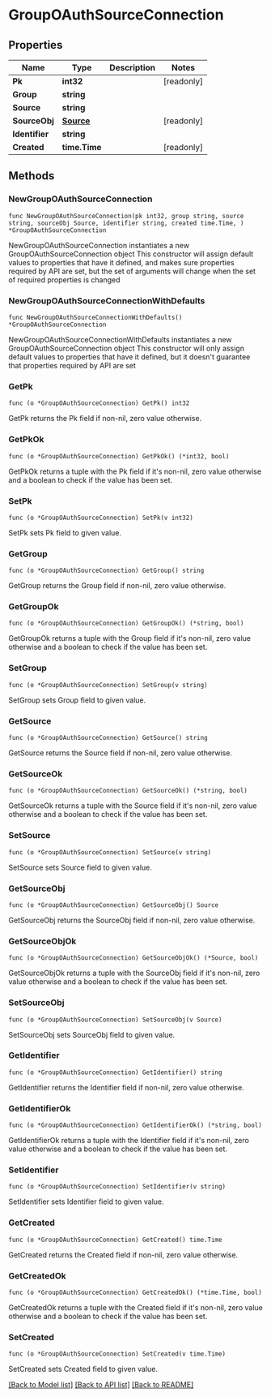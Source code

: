 # GroupOAuthSourceConnection

## Properties

Name | Type | Description | Notes
------------ | ------------- | ------------- | -------------
**Pk** | **int32** |  | [readonly] 
**Group** | **string** |  | 
**Source** | **string** |  | 
**SourceObj** | [**Source**](Source.md) |  | [readonly] 
**Identifier** | **string** |  | 
**Created** | **time.Time** |  | [readonly] 

## Methods

### NewGroupOAuthSourceConnection

`func NewGroupOAuthSourceConnection(pk int32, group string, source string, sourceObj Source, identifier string, created time.Time, ) *GroupOAuthSourceConnection`

NewGroupOAuthSourceConnection instantiates a new GroupOAuthSourceConnection object
This constructor will assign default values to properties that have it defined,
and makes sure properties required by API are set, but the set of arguments
will change when the set of required properties is changed

### NewGroupOAuthSourceConnectionWithDefaults

`func NewGroupOAuthSourceConnectionWithDefaults() *GroupOAuthSourceConnection`

NewGroupOAuthSourceConnectionWithDefaults instantiates a new GroupOAuthSourceConnection object
This constructor will only assign default values to properties that have it defined,
but it doesn't guarantee that properties required by API are set

### GetPk

`func (o *GroupOAuthSourceConnection) GetPk() int32`

GetPk returns the Pk field if non-nil, zero value otherwise.

### GetPkOk

`func (o *GroupOAuthSourceConnection) GetPkOk() (*int32, bool)`

GetPkOk returns a tuple with the Pk field if it's non-nil, zero value otherwise
and a boolean to check if the value has been set.

### SetPk

`func (o *GroupOAuthSourceConnection) SetPk(v int32)`

SetPk sets Pk field to given value.


### GetGroup

`func (o *GroupOAuthSourceConnection) GetGroup() string`

GetGroup returns the Group field if non-nil, zero value otherwise.

### GetGroupOk

`func (o *GroupOAuthSourceConnection) GetGroupOk() (*string, bool)`

GetGroupOk returns a tuple with the Group field if it's non-nil, zero value otherwise
and a boolean to check if the value has been set.

### SetGroup

`func (o *GroupOAuthSourceConnection) SetGroup(v string)`

SetGroup sets Group field to given value.


### GetSource

`func (o *GroupOAuthSourceConnection) GetSource() string`

GetSource returns the Source field if non-nil, zero value otherwise.

### GetSourceOk

`func (o *GroupOAuthSourceConnection) GetSourceOk() (*string, bool)`

GetSourceOk returns a tuple with the Source field if it's non-nil, zero value otherwise
and a boolean to check if the value has been set.

### SetSource

`func (o *GroupOAuthSourceConnection) SetSource(v string)`

SetSource sets Source field to given value.


### GetSourceObj

`func (o *GroupOAuthSourceConnection) GetSourceObj() Source`

GetSourceObj returns the SourceObj field if non-nil, zero value otherwise.

### GetSourceObjOk

`func (o *GroupOAuthSourceConnection) GetSourceObjOk() (*Source, bool)`

GetSourceObjOk returns a tuple with the SourceObj field if it's non-nil, zero value otherwise
and a boolean to check if the value has been set.

### SetSourceObj

`func (o *GroupOAuthSourceConnection) SetSourceObj(v Source)`

SetSourceObj sets SourceObj field to given value.


### GetIdentifier

`func (o *GroupOAuthSourceConnection) GetIdentifier() string`

GetIdentifier returns the Identifier field if non-nil, zero value otherwise.

### GetIdentifierOk

`func (o *GroupOAuthSourceConnection) GetIdentifierOk() (*string, bool)`

GetIdentifierOk returns a tuple with the Identifier field if it's non-nil, zero value otherwise
and a boolean to check if the value has been set.

### SetIdentifier

`func (o *GroupOAuthSourceConnection) SetIdentifier(v string)`

SetIdentifier sets Identifier field to given value.


### GetCreated

`func (o *GroupOAuthSourceConnection) GetCreated() time.Time`

GetCreated returns the Created field if non-nil, zero value otherwise.

### GetCreatedOk

`func (o *GroupOAuthSourceConnection) GetCreatedOk() (*time.Time, bool)`

GetCreatedOk returns a tuple with the Created field if it's non-nil, zero value otherwise
and a boolean to check if the value has been set.

### SetCreated

`func (o *GroupOAuthSourceConnection) SetCreated(v time.Time)`

SetCreated sets Created field to given value.



[[Back to Model list]](../README.md#documentation-for-models) [[Back to API list]](../README.md#documentation-for-api-endpoints) [[Back to README]](../README.md)


